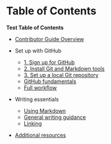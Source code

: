# Table of Contents

**Test Table of Contents**

+ [Contributor Guide Overview](overview.md)

+ Set up with GitHub
    + [1. Sign up for GitHub](setup/sign-up.md)
    + [2. Install Git and Markdown tools](setup/install-tools.md)
    + [3. Set up a local Git repository](setup/local-repo.md)
    + [GitHub fundamentals](setup/git-fundamentals.md)
    + [Full workflow](setup/full-workflow.md)

+ Writing essentials
    + [Using Markdown](writing-essentials/using-markdown.md)
    + [General writing guidance](general-writing-guidance.md)
    + [Linking](writing-essentials/linking.md)

+ [Additional resources](resources.md)
